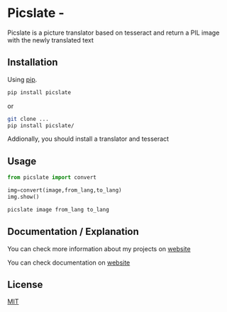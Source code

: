 # Picslate - 

Picslate is a picture translator based on tesseract and return a PIL image with the newly translated text



## Installation

Using [pip](https://pip.pypa.io/en/stable/).

```bash
pip install picslate
```
or
```bash
git clone ...
pip install picslate/
```
Addionally, you should install a translator and tesseract

## Usage


```python
from picslate import convert

img=convert(image,from_lang,to_lang)
img.show()


```

```bash
picslate image from_lang to_lang
```

## Documentation / Explanation

You can check more information about my projects on [website](https://thomasportier.com/blog/wordbay)

You can check documentation on  [website](https://doc.thomasportier.com/picslate)

## License
[MIT](https://github.com/ts0mas/wordbay/blob/master/LICENSE.md)
